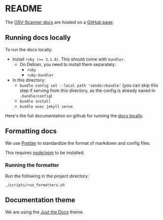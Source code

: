 # README

The [OSV-Scanner docs](https://google.github.io/osv-scanner) are hosted on a [GitHub page](https://pages.github.com/).

## Running docs locally

To run the docs locally:

- Install `ruby (>= 3.1.0)`. This should come with `bundler`.
  - On Debian, you need to install them separately:
    - `ruby`
    - `ruby-bundler`
- In this directory:
  - `bundle config set --local path 'vendor/bundle'` (you can skip this step if serving from this directory, as the config is already saved in `.bundle/config`)
  - `bundle install`
  - `bundle exec jekyll serve`

Here's the full documentation on github for running the [docs locally].

[pre-requisites]: https://docs.github.com/en/pages/setting-up-a-github-pages-site-with-jekyll/testing-your-github-pages-site-locally-with-jekyll#prerequisites
[docs locally]: https://docs.github.com/en/pages/setting-up-a-github-pages-site-with-jekyll/testing-your-github-pages-site-locally-with-jekyll#building-your-site-locally

## Formatting docs

We use [Prettier](https://prettier.io/) to standardize the format of markdown and config files.

This requires [node/npm](https://docs.npmjs.com/downloading-and-installing-node-js-and-npm) to be installed.

### Running the formatter

Run the following in the project directory:

```shell
./scripts/run_formatters.sh
```

## Documentation theme

We are using the [Just the Docs](https://just-the-docs.github.io/just-the-docs/)
theme.
